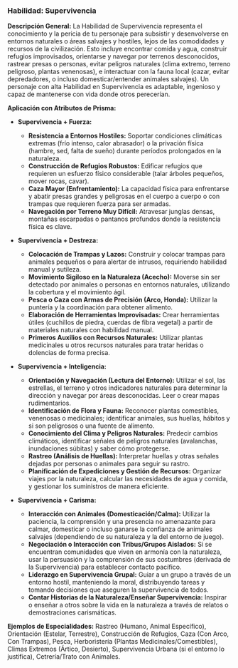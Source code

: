 ### Habilidad: Supervivencia

**Descripción General:**
La Habilidad de Supervivencia representa el conocimiento y la pericia de tu personaje para subsistir y desenvolverse en entornos naturales o áreas salvajes y hostiles, lejos de las comodidades y recursos de la civilización. Esto incluye encontrar comida y agua, construir refugios improvisados, orientarse y navegar por terrenos desconocidos, rastrear presas o personas, evitar peligros naturales (clima extremo, terreno peligroso, plantas venenosas), e interactuar con la fauna local (cazar, evitar depredadores, o incluso domesticar/entender animales salvajes). Un personaje con alta Habilidad en Supervivencia es adaptable, ingenioso y capaz de mantenerse con vida donde otros perecerían.

**Aplicación con Atributos de Prisma:**

*   **Supervivencia + Fuerza:**
    *   **Resistencia a Entornos Hostiles:** Soportar condiciones climáticas extremas (frío intenso, calor abrasador) o la privación física (hambre, sed, falta de sueño) durante períodos prolongados en la naturaleza.
    *   **Construcción de Refugios Robustos:** Edificar refugios que requieren un esfuerzo físico considerable (talar árboles pequeños, mover rocas, cavar).
    *   **Caza Mayor (Enfrentamiento):** La capacidad física para enfrentarse y abatir presas grandes y peligrosas en el cuerpo a cuerpo o con trampas que requieren fuerza para ser armadas.
    *   **Navegación por Terreno Muy Difícil:** Atravesar junglas densas, montañas escarpadas o pantanos profundos donde la resistencia física es clave.

*   **Supervivencia + Destreza:**
    *   **Colocación de Trampas y Lazos:** Construir y colocar trampas para animales pequeños o para alertar de intrusos, requiriendo habilidad manual y sutileza.
    *   **Movimiento Sigiloso en la Naturaleza (Acecho):** Moverse sin ser detectado por animales o personas en entornos naturales, utilizando la cobertura y el movimiento ágil.
    *   **Pesca o Caza con Armas de Precisión (Arco, Honda):** Utilizar la puntería y la coordinación para obtener alimento.
    *   **Elaboración de Herramientas Improvisadas:** Crear herramientas útiles (cuchillos de piedra, cuerdas de fibra vegetal) a partir de materiales naturales con habilidad manual.
    *   **Primeros Auxilios con Recursos Naturales:** Utilizar plantas medicinales u otros recursos naturales para tratar heridas o dolencias de forma precisa.

*   **Supervivencia + Inteligencia:**
    *   **Orientación y Navegación (Lectura del Entorno):** Utilizar el sol, las estrellas, el terreno y otros indicadores naturales para determinar la dirección y navegar por áreas desconocidas. Leer o crear mapas rudimentarios.
    *   **Identificación de Flora y Fauna:** Reconocer plantas comestibles, venenosas o medicinales; identificar animales, sus huellas, hábitos y si son peligrosos o una fuente de alimento.
    *   **Conocimiento del Clima y Peligros Naturales:** Predecir cambios climáticos, identificar señales de peligros naturales (avalanchas, inundaciones súbitas) y saber cómo protegerse.
    *   **Rastreo (Análisis de Huellas):** Interpretar huellas y otras señales dejadas por personas o animales para seguir su rastro.
    *   **Planificación de Expediciones y Gestión de Recursos:** Organizar viajes por la naturaleza, calcular las necesidades de agua y comida, y gestionar los suministros de manera eficiente.

*   **Supervivencia + Carisma:**
    *   **Interacción con Animales (Domesticación/Calma):** Utilizar la paciencia, la comprensión y una presencia no amenazante para calmar, domesticar o incluso ganarse la confianza de animales salvajes (dependiendo de su naturaleza y la del entorno de juego).
    *   **Negociación o Interacción con Tribus/Grupos Aislados:** Si se encuentran comunidades que viven en armonía con la naturaleza, usar la persuasión y la comprensión de sus costumbres (derivada de la Supervivencia) para establecer contacto pacífico.
    *   **Liderazgo en Supervivencia Grupal:** Guiar a un grupo a través de un entorno hostil, manteniendo la moral, distribuyendo tareas y tomando decisiones que aseguren la supervivencia de todos.
    *   **Contar Historias de la Naturaleza/Enseñar Supervivencia:** Inspirar o enseñar a otros sobre la vida en la naturaleza a través de relatos o demostraciones carismáticas.

**Ejemplos de Especialidades:**
Rastreo (Humano, Animal Específico), Orientación (Estelar, Terrestre), Construcción de Refugios, Caza (Con Arco, Con Trampas), Pesca, Herboristería (Plantas Medicinales/Comestibles), Climas Extremos (Ártico, Desierto), Supervivencia Urbana (si el entorno lo justifica), Cetrería/Trato con Animales.

